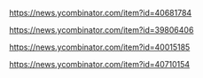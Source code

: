https://news.ycombinator.com/item?id=40681784

https://news.ycombinator.com/item?id=39806406

https://news.ycombinator.com/item?id=40015185

https://news.ycombinator.com/item?id=40710154